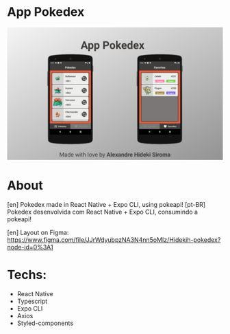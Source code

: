 # App Pokedex

<img src="./public/capa.png">

# About

[en] Pokedex made in React Native + Expo CLI, using pokeapi!
[pt-BR] Pokedex desenvolvida com React Native + Expo CLI, consumindo a pokeapi!

[en] Layout on Figma: https://www.figma.com/file/JJrWdyubpzNA3N4nn5oMIz/Hidekih-pokedex?node-id=0%3A1

# Techs:

- React Native
- Typescript
- Expo CLI
- Axios
- Styled-components
